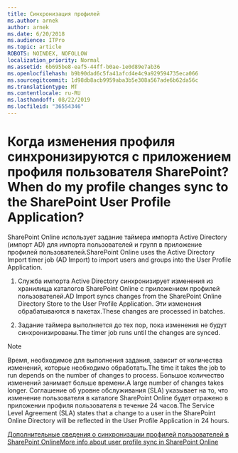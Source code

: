 ```yaml
---
title: Синхронизация профилей
ms.author: arnek
author: arnek
ms.date: 6/20/2018
ms.audience: ITPro
ms.topic: article
ROBOTS: NOINDEX, NOFOLLOW
localization_priority: Normal
ms.assetid: 6b695be8-eaf5-44ff-b0ae-1e0d89e7ab36
ms.openlocfilehash: b9b90dad6c5fa41afcd4e4c9a929594735eca066
ms.sourcegitcommit: 1d98db8acb9959aba3b5e308a567ade6b62da56c
ms.translationtype: MT
ms.contentlocale: ru-RU
ms.lasthandoff: 08/22/2019
ms.locfileid: "36554346"
---
```

# <a name="when-do-my-profile-changes-sync-to-the-sharepoint-user-profile-application"></a><span data-ttu-id="5a8d4-102">Когда изменения профиля синхронизируются с приложением профиля пользователя SharePoint?</span><span class="sxs-lookup"><span data-stu-id="5a8d4-102">When do my profile changes sync to the SharePoint User Profile Application?</span></span>

<span data-ttu-id="5a8d4-103">SharePoint Online использует задание таймера импорта Active Directory (импорт AD) для импорта пользователей и групп в приложение профилей пользователей.</span><span class="sxs-lookup"><span data-stu-id="5a8d4-103">SharePoint Online uses the Active Directory Import timer job (AD Import) to import users and groups into the User Profile Application.</span></span> 
  
1. <span data-ttu-id="5a8d4-104">Служба импорта Active Directory синхронизирует изменения из хранилища каталогов SharePoint Online с приложением профилей пользователей.</span><span class="sxs-lookup"><span data-stu-id="5a8d4-104">AD Import syncs changes from the SharePoint Online Directory Store to the User Profile Application.</span></span> <span data-ttu-id="5a8d4-105">Эти изменения обрабатываются в пакетах.</span><span class="sxs-lookup"><span data-stu-id="5a8d4-105">These changes are processed in batches.</span></span>
    
2. <span data-ttu-id="5a8d4-106">Задание таймера выполняется до тех пор, пока изменения не будут синхронизированы.</span><span class="sxs-lookup"><span data-stu-id="5a8d4-106">The timer job runs until the changes are synced.</span></span>
    
> [!NOTE]
> <span data-ttu-id="5a8d4-107">Время, необходимое для выполнения задания, зависит от количества изменений, которые необходимо обработать.</span><span class="sxs-lookup"><span data-stu-id="5a8d4-107">The time it takes the job to run depends on the number of changes to process.</span></span> <span data-ttu-id="5a8d4-108">Большое количество изменений занимает больше времени.</span><span class="sxs-lookup"><span data-stu-id="5a8d4-108">A large number of changes takes longer.</span></span> <span data-ttu-id="5a8d4-109">Соглашение об уровне обслуживания (SLA) указывает на то, что изменение пользователя в каталоге SharePoint Online будет отражено в приложении профиля пользователя в течение 24 часов.</span><span class="sxs-lookup"><span data-stu-id="5a8d4-109">The Service Level Agreement (SLA) states that a change to a user in the SharePoint Online Directory will be reflected in the User Profile Application in 24 hours.</span></span> 
  
[<span data-ttu-id="5a8d4-110">Дополнительные сведения о синхронизации профилей пользователей в SharePoint Online</span><span class="sxs-lookup"><span data-stu-id="5a8d4-110">More info about user profile sync in SharePoint Online</span></span>](https://go.microsoft.com/fwlink/?linkid=875671)
  

